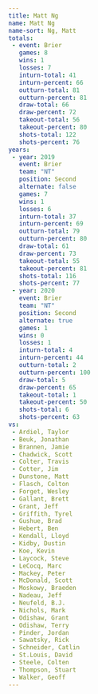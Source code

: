 ```yaml
---
title: Matt Ng
name: Matt Ng
name-sort: Ng, Matt
totals:
 - event: Brier
   games: 8
   wins: 1
   losses: 7
   inturn-total: 41
   inturn-percent: 66
   outturn-total: 81
   outturn-percent: 81
   draw-total: 66
   draw-percent: 72
   takeout-total: 56
   takeout-percent: 80
   shots-total: 122
   shots-percent: 76
years:
 - year: 2019
   event: Brier
   team: "NT"
   position: Second
   alternate: false
   games: 7
   wins: 1
   losses: 6
   inturn-total: 37
   inturn-percent: 69
   outturn-total: 79
   outturn-percent: 80
   draw-total: 61
   draw-percent: 73
   takeout-total: 55
   takeout-percent: 81
   shots-total: 116
   shots-percent: 77
 - year: 2020
   event: Brier
   team: "NT"
   position: Second
   alternate: true
   games: 1
   wins: 0
   losses: 1
   inturn-total: 4
   inturn-percent: 44
   outturn-total: 2
   outturn-percent: 100
   draw-total: 5
   draw-percent: 65
   takeout-total: 1
   takeout-percent: 50
   shots-total: 6
   shots-percent: 63
vs:
 - Ardiel, Taylor
 - Beuk, Jonathan
 - Brannen, Jamie
 - Chadwick, Scott
 - Colter, Travis
 - Cotter, Jim
 - Dunstone, Matt
 - Flasch, Colton
 - Forget, Wesley
 - Gallant, Brett
 - Grant, Jeff
 - Griffith, Tyrel
 - Gushue, Brad
 - Hebert, Ben
 - Kendall, Lloyd
 - Kidby, Dustin
 - Koe, Kevin
 - Laycock, Steve
 - LeCocq, Marc
 - Mackey, Peter
 - McDonald, Scott
 - Moskowy, Braeden
 - Nadeau, Jeff
 - Neufeld, B.J.
 - Nichols, Mark
 - Odishaw, Grant
 - Odishaw, Terry
 - Pinder, Jordan
 - Sawatsky, Rick
 - Schneider, Catlin
 - St.Louis, David
 - Steele, Colten
 - Thompson, Stuart
 - Walker, Geoff
---
```

